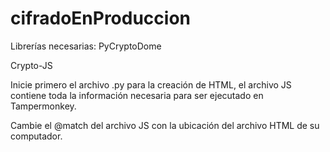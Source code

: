 # cifradoEnProduccion

Librerías necesarias:
PyCryptoDome

Crypto-JS

Inicie primero el archivo .py para la creación de HTML, el archivo JS contiene toda la información necesaria para ser ejecutado en Tampermonkey.

Cambie el @match del archivo JS con la ubicación del archivo HTML de su computador.
